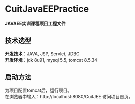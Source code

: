 # CuitJavaEEPractice
**JAVAEE实训课程项目工程文件**

## 技术选型
**开发技术**：JAVA, JSP, Servlet, JDBC  
**开发环境**：jdk 8u91, mysql 5.5, tomcat 8.5.34

## 启动方法
  为项目配置tomcat后，运行项目。  
  在浏览器中输入：http://localhost:8080/CuitJEE 访问项目首页。
